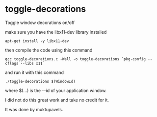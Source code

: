 # toggle-decorations
Toggle window decorations on/off

make sure you have the libx11-dev library installed

   ```
apt-get install -y libx11-dev
   ```

then compile the code using this command

   ```
gcc toggle-decorations.c -Wall -o toggle-decorations `pkg-config --cflags --libs x11`
   ```

and run it with this command

   ```
./toggle-decorations $(WindowId)
   ```

where $(...) is the --id of your application window.

I did not do this great work and take no credit for it.

It was done by muktupavels.
